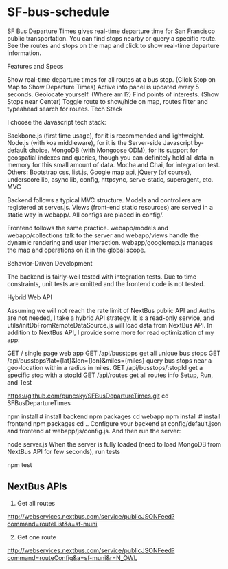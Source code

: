 # SF-bus-schedule

SF Bus Departure Times gives real-time departure time for San Francisco public transportation. You can find stops nearby or query a specific route. See the routes and stops on the map and click to show real-time departure information.


Features and Specs

Show real-time departure times for all routes at a bus stop. (Click Stop on Map to Show Departure Times) Active info panel is updated every 5 seconds.
Geolocate yourself. (Where am I?)
Find points of interests. (Show Stops near Center)
Toggle route to show/hide on map, routes filter and typeahead search for routes.
Tech Stack

I choose the Javascript tech stack:

Backbone.js (first time usage), for it is recommended and lightweight.
Node.js (with koa middleware), for it is the Server-side Javascript by-default choice.
MongoDB (with Mongoose ODM), for its support for geospatial indexes and queries, though you can definitely hold all data in memory for this small amount of data.
Mocha and Chai, for integration test.
Others: Bootstrap css, list.js, Google map api, jQuery (of course), underscore lib, async lib, config, httpsync, serve-static, superagent, etc.
MVC

Backend follows a typical MVC structure. Models and controllers are registered at server.js. Views (front-end static resources) are served in a static way in webapp/. All configs are placed in config/.

Frontend follows the same practice. webapp/models and webapp/collections talk to the server and webapp/views handle the dynamic rendering and user interaction. webapp/googlemap.js manages the map and operations on it in the global scope.

Behavior-Driven Development

The backend is fairly-well tested with integration tests. Due to time constraints, unit tests are omitted and the frontend code is not tested.

Hybrid Web API

Assuming we will not reach the rate limit of NextBus public API and Auths are not needed, I take a hybrid API strategy. It is a read-only service, and utils/initDbFromRemoteDataSource.js will load data from NextBus API. In addition to NextBus API, I provide some more for read optimization of my app:

GET / single page web app
GET /api/busstops get all unique bus stops
GET /api/busstops?lat={lat}&lon={lon}&miles={miles} query bus stops near a geo-location within a radius in miles.
GET /api/busstops/:stopId get a specific stop with a stopId
GET /api/routes get all routes info
Setup, Run, and Test

https://github.com/puncsky/SFBusDepartureTimes.git
cd SFBusDepartureTimes

npm install # install backend npm packages
cd webapp
npm install # install frontend npm packages
cd ..
Configure your backend at config/default.json and frontend at webapp/js/config.js. And then run the server:

node server.js
When the server is fully loaded (need to load MongoDB from NextBus API for few seconds), run tests

npm test

## NextBus APIs

1. Get all routes

  http://webservices.nextbus.com/service/publicJSONFeed?command=routeList&a=sf-muni

2. Get one route

  http://webservices.nextbus.com/service/publicJSONFeed?command=routeConfig&a=sf-muni&r=N_OWL
